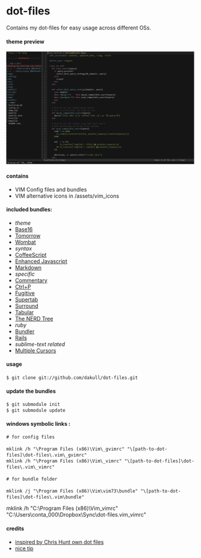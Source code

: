 # dot-files

Contains my dot-files for easy usage across different OSs.

#### theme preview

![Theme Preview](assets/preview.gif?raw=true)

#### contains

- VIM Config files and bundles
- VIM alternative icons in /assets/vim_icons

#### included bundles:

- _theme_
 - [Base16](https://github.com/chriskempson/base16-vim)
 - [Tomorrow](https://github.com/chriskempson/vim-tomorrow-theme)
 - [Wombat](https://github.com/cschlueter/vim-wombat)
- _syntax_
 - [CoffeeScript](https://github.com/kchmck/vim-coffee-script)
 - [Enhanced Javascript](https://github.com/jelera/vim-javascript-syntax)
 - [Markdown](https://github.com/tpope/vim-markdown)
- _specific_
 - [Commentary](https://github.com/tpope/vim-commentary)
 - [Ctrl+P](https://github.com/kien/ctrlp.vim)
 - [Fugitive](https://github.com/tpope/vim-fugitive)
 - [Supertab](https://github.com/ervandew/supertab)
 - [Surround](https://github.com/tpope/vim-surround)
 - [Tabular](https://github.com/godlygeek/tabular)
 - [The NERD Tree](https://github.com/scrooloose/nerdtree)
- _ruby_
 - [Bundler](https://github.com/tpope/vim-bundler) 
 - [Rails](https://github.com/tpope/vim-rails)
- _sublime-text related_
 - [Multiple Cursors](https://github.com/terryma/vim-multiple-cursors)

#### usage

    $ git clone git://github.com/dakull/dot-files.git

#### update the bundles

    $ git submodule init
    $ git submodule update
    
#### windows symbolic links :
    
    # for config files
    
    mklink /h "\Program Files (x86)\Vim\_gvimrc" "\[path-to-dot-files]\dot-files\.vim\_gvimrc"
    mklink /h "\Program Files (x86)\Vim\_vimrc" "\[path-to-dot-files]\dot-files\.vim\_vimrc"
    
    # for bundle folder
    
    mklink /j "\Program Files (x86)\Vim\vim73\bundle" "\[path-to-dot-files]\dot-files\.vim\bundle" 
    

mklink /h "C:\Program Files (x86)\Vim\_vimrc" "C:\Users\conta_000\Dropbox\Sync\dot-files\.vim\_vimrc"

#### credits

- [inspired by Chris Hunt own dot files](https://github.com/chrishunt/dot-files#installation)
- [nice tip](http://pagesofinterest.net/blog/2013/05/switching-to-vim-1-start-at-the-beginning/)
